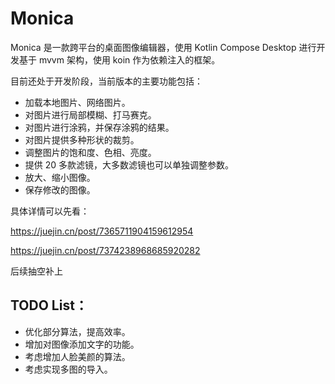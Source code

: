 # Monica
Monica 是一款跨平台的桌面图像编辑器，使用 Kotlin Compose Desktop 进行开发基于 mvvm 架构，使用 koin 作为依赖注入的框架。

目前还处于开发阶段，当前版本的主要功能包括：

* 加载本地图片、网络图片。
* 对图片进行局部模糊、打马赛克。
* 对图片进行涂鸦，并保存涂鸦的结果。
* 对图片提供多种形状的裁剪。
* 调整图片的饱和度、色相、亮度。
* 提供 20 多款滤镜，大多数滤镜也可以单独调整参数。
* 放大、缩小图像。
* 保存修改的图像。

具体详情可以先看：

https://juejin.cn/post/7365711904159612954

https://juejin.cn/post/7374238968685920282

后续抽空补上

## TODO List：

* 优化部分算法，提高效率。
* 增加对图像添加文字的功能。
* 考虑增加人脸美颜的算法。
* 考虑实现多图的导入。